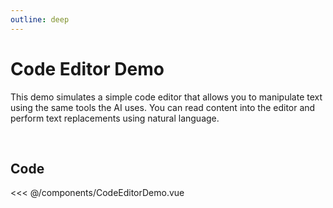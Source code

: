 ```yaml
---
outline: deep
---
```


# Code Editor Demo

This demo simulates a simple code editor that allows you to manipulate text using the same tools the AI uses. You can read content into the editor and perform text replacements using natural language.

<br/>

<CodeEditorDemo />

<style>
.vp-doc table {
    display: table;
    width: 100%;
}
</style>

<script setup>
import CodeEditorDemo from "./components/CodeEditorDemo.vue";
</script>


## Code
<<< @/components/CodeEditorDemo.vue
